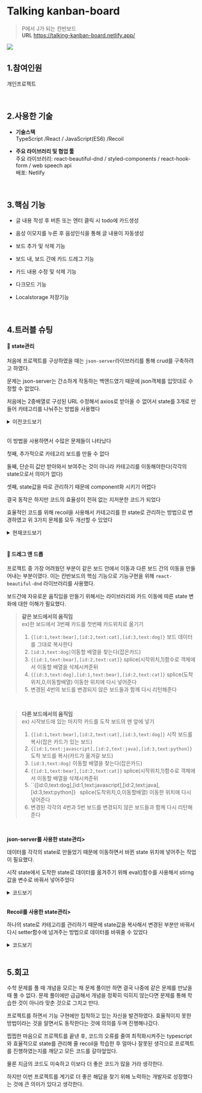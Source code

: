 # Talking kanban-board

> P에서 J가 되는 칸반보드  
> **URL** https://talking-kanban-board.netlify.app/

![](https://velog.velcdn.com/images/yezee/post/b6434c0c-8e11-40b2-8a73-cbb3f681077f/image.png)


## 1.참여인원

개인프로젝트

<br/>

## 2.사용한 기술

- **기술스택**  
  TypeScript /React / JavaScript(ES6) /Recoil

- **주요 라이브러리 및 협업 툴**  
  주요 라이브러리: react-beautiful-dnd / styled-components / react-hook-form / web speech api  
  배포: Netlify

<br/>

## 3.핵심 기능

- 글 내용 작성 후 버튼 또는 엔터 클릭 시 todo에 카드생성

- 음성 이모지를 누른 후 음성인식을 통해 글 내용이 자동생성

- 보드 추가 및 삭제 기능

- 보드 내, 보드 간에 카드 드레그 기능

- 카드 내용 수정 및 삭제 기능

- 다크모드 기능

- Localstorage 저장기능

  <br/>

## 4.트러블 슈팅

#### 📌 state관리

처음에 프로젝트를 구상하였을 때는 `json-server`라이브러리를 통해 crud를 구축하려고 하였다.

문제는 json-server는 간소하게 작동하는 백엔드였기 때문에 json객체를 입맛대로 수정할 수 없었다.

처음에는 2중배열로 구성된 URL 수정해서 axios로 받아올 수 없어서 state를 3개로 만들어 카테고리를 나눠주는 방법을 사용했다

<details>
<summary>이전코드보기</summary>
 <img src='./public/pic/axios.png'> <br>
</details>

<br/>

이 방법을 사용하면서 수많은 문제들이 나타났다

첫째, 추가적으로 카테고리 보드를 만들 수 없다

둘째, 단순히 값만 받아와서 보여주는 것이 아니라 카테고리를 이동해야한다(각각의 state으로서 의미가 없다)

셋째, state값을 따로 관리하기 때문에 component화 시키기 어렵다

결국 동작은 하지만 코드의 효율성이 전혀 없는 지저분한 코드가 되었다

효율적인 코드를 위해 recoil을 사용해서 카테고리를 한 state로 관리하는 방법으로 변경하였고 위 3가지 문제를 모두 개선할 수 있었다

<details>
<summary>현재코드보기</summary>
 <img src='./public/pic/recoil.png'> <br>
</details>

<br/>

#### 📌 드레그 앤 드롭

프로젝트 중 가장 어려웠던 부분이 같은 보드 안에서 이동과 다른 보드 간의 이동을 만들어내는 부분이였다. 이는 칸반보드의 핵심 기능으로 기능구현을 위해 `react-beautiful-dnd` 라이브러리를 사용했다.

보드간에 자유로운 움직임을 만들기 위해서는 라이브러리와 카드 이동에 따른 state 변화에 대한 이해가 필요했다.

> **같은 보드에서의 움직임**  
> ex)한 보드에서 3번째 카드를 첫번째 카드위치로 옮기기
>
> 1.  `{[id:1,text:bear],[id:2,text:cat],[id:3,text:dog]}` 보드 데이터를 그대로 복사한다
> 2.  `[id:3,text:dog]`이동할 배열을 찾는다(잡은카드)
> 3.  `{[id:1,text:bear],[id:2,text:cat]}` splice(시작위치,1)함수로 객체에서 이동할 배열을 삭제시켜준뒤
> 4.  `{[id:3,text:dog],[id:1,text:bear],[id:2,text:cat]}` splice(도착위치,0,이동할배열) 이동한 위치에 다시 넣어준다
> 5.  변경된 4번의 보드를 변경되지 않은 보드들과 함께 다시 리턴해준다

<br/>

> **다른 보드에서의 움직임**  
> ex) 시작보드에 있는 마지막 카드를 도착 보드의 맨 앞에 넣기
>
> 1.  `{[id:1,text:bear],[id:2,text:cat],[id:3,text:dog]}` 시작 보드를 복사(잡은 카드가 있는 보드)
> 2.  `{[id:1,text:javascript],[id:2,text:java],[id:3,text:python]}` 도착 보드를 복사(카드가 옮겨갈 보드)
> 3.  `[id:3,text:dog]` 이동할 배열을 찾는다(잡은카드)
> 4.  `{[id:1,text:bear],[id:2,text:cat]}` splice(시작위치,1)함수로 객체에서 이동할 배열을 삭제시켜준뒤
> 5.  ``{[id:0,text:dog],[id:1,text:javascript],[id:2,text:java],[id:3,text:python]}` ` splice(도착위치,0,이동할배열) 이동한 위치에 다시 넣어준다
> 6.  변경된 각각의 4번과 5번 보드를 변경되지 않은 보드들과 함께 다시 리턴해준다

<br/>

**json-server를 사용한 state관리>**

데이터를 각각의 state로 만들었기 때문에 이동하면서 바뀐 state 위치에 넣어주는 작업이 필요했다.

시작 state에서 도착한 state로 데이터를 옮겨주기 위해 eval()함수를 사용해서 stirng값을 변수로 바꿔서 넣어주었다

<details>
<summary>코드보기</summary>
 <img src='./public/pic/json.png'> <br>
</details>

<br/>

**Recoil를 사용한 state관리>**

하나의 state로 카테고리를 관리하기 때문에 state값을 복사해서 변경된 부분만 바꿔서 다시 setter함수에 넘겨주는 방법으로 데이터를 바꿔줄 수 있었다

<details>
<summary>코드보기</summary>
 <img src='./public/pic/recoil2.png'> <br>
</details>

<br/>

## 5.회고

수학 문제를 풀 때 개념을 모르는 채 문제 풀이만 하면 결국 나중에 같은 문제를 만났을 때 풀 수 없다. 문제 풀이에만 급급해서 개념을 정확히 익히지 않는다면 문제를 통해 학습한 것이 아니라 맞춘 것으로 그치고 만다.

프로젝트를 하면서 기능 구현에만 집착하고 있는 자신을 발견하였다. 효율적이지 못한 방법이라는 것을 알면서도 동작한다는 것에 의의를 두며 진행해나갔다.

찝찝한 마음으로 프로젝트를 끝낸 후, 코드의 오류를 줄여 최적화시켜주는 typescript와 효율적으로 state를 관리해 줄 recoil을 학습한 후 얼마나 잘못된 생각으로 프로젝트를 진행하였는지를 깨닫고 모든 코드를 갈아엎었다.

물론 지금의 코드도 미숙하고 이보다 더 좋은 코드가 많을 거라 생각한다.

하지만 이번 프로젝트를 계기로 더 좋은 해답을 찾기 위해 노력하는 개발자로 성장했다는 것에 큰 의미가 있다고 생각한다.
